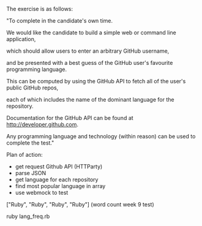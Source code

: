 The exercise is as follows:

"To complete in the candidate's own time.

We would like the candidate to build a simple web or command line application, 

which should allow users to enter an arbitrary GitHub username, 

and be presented with a best guess of the GitHub user's favourite programming language.

This can be computed by using the GitHub API to fetch all of the user's public GitHub repos, 

each of which includes the name of the dominant language for the repository.

Documentation for the GitHub API can be found at http://developer.github.com.

Any programming language and technology (within reason) can be used to complete the test."

Plan of action:

- get request Github API (HTTParty)
- parse JSON
- get language for each repository
- find most popular language in array 
- use webmock to test


["Ruby", "Ruby", "Ruby", "Ruby"] (word count week 9 test)

ruby lang_freq.rb